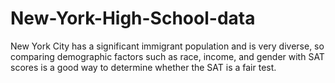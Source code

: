 # New-York-High-School-data
New York City has a significant immigrant population and is very diverse, so comparing demographic factors such as race, income, and gender with SAT scores is a good way to determine whether the SAT is a fair test.
